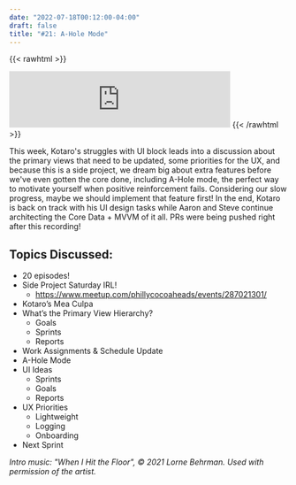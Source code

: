 ```yaml
---
date: "2022-07-18T00:12:00-04:00"
draft: false 
title: "#21: A-Hole Mode"
---
```


{{< rawhtml >}}
<iframe src="https://anchor.fm/side-project-spotlight/embed/episodes/21-A-Hole-Mode-e1l25id" height="102px" width="400px" frameborder="0" scrolling="no"></iframe>
{{< /rawhtml >}}

This week, Kotaro's struggles with UI block leads into a discussion about the primary views that need to be updated, some priorities for the UX, and because this is a side project, we dream big about extra features before we've even gotten the core done, including A-Hole mode, the perfect way to motivate yourself when positive reinforcement fails. Considering our slow progress, maybe we should implement that feature first! In the end, Kotaro is back on track with his UI design tasks while Aaron and Steve continue architecting the Core Data + MVVM of it all. PRs were being pushed right after this recording!

## Topics Discussed:

- 20 episodes!
- Side Project Saturday IRL!
    - https://www.meetup.com/phillycocoaheads/events/287021301/
- Kotaro’s Mea Culpa
- What’s the Primary View Hierarchy?
    - Goals
    - Sprints
    - Reports
- Work Assignments & Schedule Update
- A-Hole Mode
- UI Ideas
    - Sprints
    - Goals
    - Reports
- UX Priorities
    - Lightweight
    - Logging
    - Onboarding
- Next Sprint

*Intro music: "When I Hit the Floor", © 2021 Lorne Behrman. Used with permission of the artist.*
